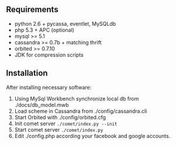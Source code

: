 Requirements
------------

* python 2.6 + pycassa, eventlet, MySQLdb
* php 5.3 + APC (optional)
* mysql >= 5.1
* cassandra >= 0.7b + matching thrift
* orbited >= 0.7.10
* JDK for compression scripts

Installation
------------

After installing necessary software:
1. Using MySql Workbench synchronize local db from ./docs/db\_model.mwb
2. Load scheme in Cassandra from ./config/cassandra.cli
3. Start Orbited with ./config/orbited.cfg
4. Init comet server `./comet/index.py --init`
5. Start comet server `./comet/index.py`
6. Edit ./config.php according your facebook and google accounts.

